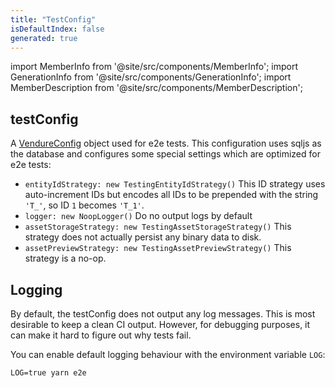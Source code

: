 ```yaml
---
title: "TestConfig"
isDefaultIndex: false
generated: true
---
```

<!-- This file was generated from the Vendure source. Do not modify. Instead, re-run the "docs:build" script -->
import MemberInfo from '@site/src/components/MemberInfo';
import GenerationInfo from '@site/src/components/GenerationInfo';
import MemberDescription from '@site/src/components/MemberDescription';


## testConfig

<GenerationInfo sourceFile="packages/testing/src/config/test-config.ts" sourceLine="42" packageName="@vendure/testing" />

A <a href='/reference/typescript-api/configuration/vendure-config#vendureconfig'>VendureConfig</a> object used for e2e tests. This configuration uses sqljs as the database
and configures some special settings which are optimized for e2e tests:

* `entityIdStrategy: new TestingEntityIdStrategy()` This ID strategy uses auto-increment IDs but encodes all IDs
to be prepended with the string `'T_'`, so ID `1` becomes `'T_1'`.
* `logger: new NoopLogger()` Do no output logs by default
* `assetStorageStrategy: new TestingAssetStorageStrategy()` This strategy does not actually persist any binary data to disk.
* `assetPreviewStrategy: new TestingAssetPreviewStrategy()` This strategy is a no-op.

## Logging
By default, the testConfig does not output any log messages. This is most desirable to keep a clean CI output.
However, for debugging purposes, it can make it hard to figure out why tests fail.

You can enable default logging behaviour with the environment variable `LOG`:

```
LOG=true yarn e2e
```

